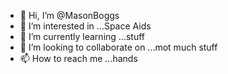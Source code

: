 - 👋 Hi, I’m @MasonBoggs
- 👀 I’m interested in ...Space Aids
- 🌱 I’m currently learning ...stuff
- 💞️ I’m looking to collaborate on ...mot much stuff
- 📫 How to reach me ...hands

<!---
MasonBoggs/MasonBoggs is a ✨ special ✨ repository because its `README.md` (this file) appears on your GitHub profile.
You can click the Preview link to take a look at your changes.
--->
